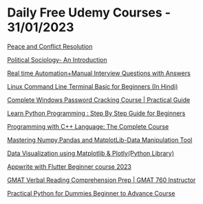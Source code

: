 # Daily Free Udemy Courses - 31/01/2023

[Peace and Conflict Resolution](https://www.udemy.com/course/peace-and-conflict-resolution/?couponCode=PEACE_FREE_0123)
[Political Sociology- An Introduction](https://www.udemy.com/course/political-sociology-an-introduction/?couponCode=FREE_POLSOL_0123)
[Real time Automation+Manual Interview Questions with Answers](https://www.udemy.com/course/testing-interview-questions-with-answers/?couponCode=JANUARY_END_SALE)
[Linux Command Line Terminal Basic for Beginners (In Hindi)](https://www.udemy.com/course/linux-command-line-terminal-basic-for-beginner-in-hindi/?couponCode=JANUARY_END_SALE)
[Complete Windows Password Cracking Course | Practical Guide](https://www.udemy.com/course/crack-windows-passwords/?couponCode=0A115BDC0B89738026E9)
[Learn Python Programming : Step By Step Guide for Beginners](https://www.udemy.com/course/python-programming-for-beginners-easily/?couponCode=12CD3BB2D37A1E416B1C)
[Programming with C++ Language: The Complete Course](https://www.udemy.com/course/programmingwithcpluspluslanguage/?couponCode=C00E02B231907294F245)
[Mastering Numpy,Pandas and MatplotLib-Data Manipulation Tool](https://www.udemy.com/course/numpy-pandas-matplotlib-rakesh-roshan/?couponCode=23C50255EA7F5E074D63)
[Data Visualization using Matplotlib & Plotly(Python Library)](https://www.udemy.com/course/data-visualizaion-using-matplotlib-plotly-python-library/?couponCode=C45FFA6DBF7D65E855C4)
[Appwrite with Flutter Beginner course 2023](https://www.udemy.com/course/appwrite-with-flutter-beginner-course-2023/?couponCode=4801AE2D2D8BE8A906D2)
[GMAT Verbal Reading Comprehension Prep | GMAT 760 Instructor](https://www.udemy.com/course/gmat-verbal-reading-comprehension/?couponCode=A227694ED1222EA64EFA)
[Practical Python for Dummies Beginner to Advance Course](https://www.udemy.com/course/practical-python-for-dummies-beginner-to-advance-course/?couponCode=3B168675A115DEFC39A6)
